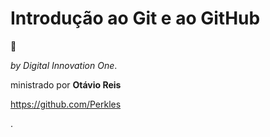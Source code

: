 # Introdução ao Git e ao GitHub

:cake:

*by Digital Innovation One*.

ministrado por **Otávio Reis**

https://github.com/Perkles

.